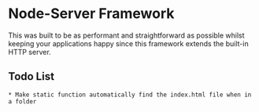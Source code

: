 # Node-Server Framework
This was built to be as performant and straightforward as possible whilst keeping your applications happy since this framework extends the built-in HTTP server.

## Todo List
    * Make static function automatically find the index.html file when in a folder